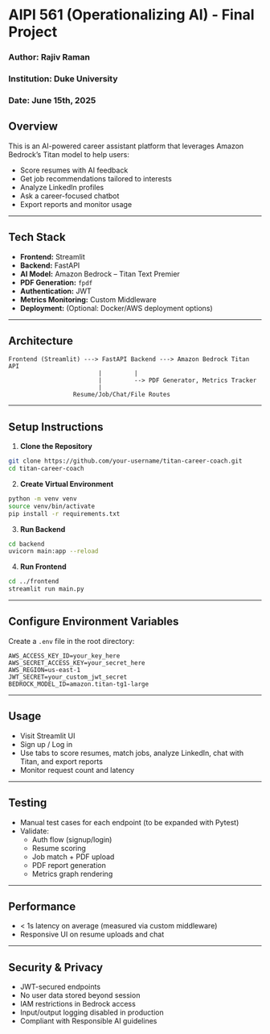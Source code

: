 # AIPI 561 (Operationalizing AI) - Final Project
### Author: Rajiv Raman
### Institution: Duke University
### Date: June 15th, 2025

## Overview

This is an AI-powered career assistant platform that leverages Amazon Bedrock’s Titan model to help users:
- Score resumes with AI feedback
- Get job recommendations tailored to interests
- Analyze LinkedIn profiles
- Ask a career-focused chatbot
- Export reports and monitor usage

---

##  Tech Stack

- **Frontend:** Streamlit
- **Backend:** FastAPI
- **AI Model:** Amazon Bedrock – Titan Text Premier
- **PDF Generation:** `fpdf`
- **Authentication:** JWT
- **Metrics Monitoring:** Custom Middleware
- **Deployment:** (Optional: Docker/AWS deployment options)

---

##  Architecture

```
Frontend (Streamlit) ---> FastAPI Backend ---> Amazon Bedrock Titan API
                         |         |
                         |         --> PDF Generator, Metrics Tracker
                         |
                  Resume/Job/Chat/File Routes
```

---

## Setup Instructions

1. **Clone the Repository**
```bash
git clone https://github.com/your-username/titan-career-coach.git
cd titan-career-coach
```

2. **Create Virtual Environment**
```bash
python -m venv venv
source venv/bin/activate
pip install -r requirements.txt
```

3. **Run Backend**
```bash
cd backend
uvicorn main:app --reload
```

4. **Run Frontend**
```bash
cd ../frontend
streamlit run main.py
```

---

## Configure Environment Variables
Create a `.env` file in the root directory:
```
AWS_ACCESS_KEY_ID=your_key_here
AWS_SECRET_ACCESS_KEY=your_secret_here
AWS_REGION=us-east-1
JWT_SECRET=your_custom_jwt_secret
BEDROCK_MODEL_ID=amazon.titan-tg1-large
```

---

##  Usage

- Visit Streamlit UI
- Sign up / Log in
- Use tabs to score resumes, match jobs, analyze LinkedIn, chat with Titan, and export reports
- Monitor request count and latency

---

##  Testing

- Manual test cases for each endpoint (to be expanded with Pytest)
- Validate:
  - Auth flow (signup/login)
  - Resume scoring
  - Job match + PDF upload
  - PDF report generation
  - Metrics graph rendering

---

##  Performance

- < 1s latency on average (measured via custom middleware)
- Responsive UI on resume uploads and chat

---

##  Security & Privacy

- JWT-secured endpoints
- No user data stored beyond session
- IAM restrictions in Bedrock access
- Input/output logging disabled in production
- Compliant with Responsible AI guidelines


